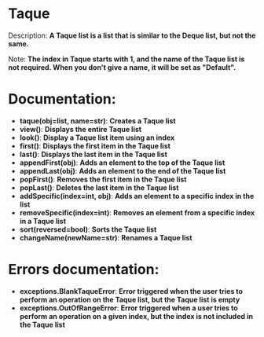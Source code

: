 # Taque
Description: **A Taque list is a list that is similar to the Deque list, but not the same.**

Note: **The index in Taque starts with 1, and the name of the Taque list is not required. When you don't give a name, it will be set as "Default".**
# Documentation:
- **taque(obj=list, name=str)**: **Creates a Taque list**
- **view()**: **Displays the entire Taque list**
- **look()**: **Display a Taque list item using an index**
- **first()**: **Displays the first item in the Taque list**
- **last()**: **Displays the last item in the Taque list**
- **appendFirst(obj)**: **Adds an element to the top of the Taque list**
- **appendLast(obj)**: **Adds an element to the end of the Taque list**
- **popFirst()**: **Removes the first item in the Taque list**
- **popLast()**: **Deletes the last item in the Taque list**
- **addSpecific(index=int, obj)**: **Adds an element to a specific index in the list**
- **removeSpecific(index=int)**: **Removes an element from a specific index in a Taque list**
- **sort(reversed=bool)**: **Sorts the Taque list**
- **changeName(newName=str)**: **Renames a Taque list**
# Errors documentation:
- **exceptions.BlankTaqueError**: **Error triggered when the user tries to perform an operation on the Taque list, but the Taque list is empty**
- **exceptions.OutOfRangeError**: **Error triggered when a user tries to perform an operation on a given index, but the index is not included in the Taque list**
